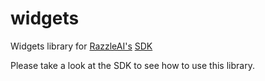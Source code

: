 # widgets

Widgets library for [RazzleAI's](https://razzle.ai) [SDK](https://www.npmjs.com/package/@razzledotai/sdk)

Please take a look at the SDK to see how to use this library.

